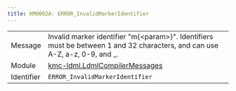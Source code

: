 ```yaml
---
title: KM0002A: ERROR_InvalidMarkerIdentifier
---
```


|            |           |
|------------|---------- |
| Message    | Invalid marker identifier "m\{&lt;param&gt;\}"\. Identifiers must be between 1 and 32 characters, and can use A\-Z, a\-z, 0\-9, and \_\. |
| Module     | [kmc-ldml.LdmlCompilerMessages](kmc-ldml.ldmlcompilermessages) |
| Identifier | `ERROR_InvalidMarkerIdentifier` |


